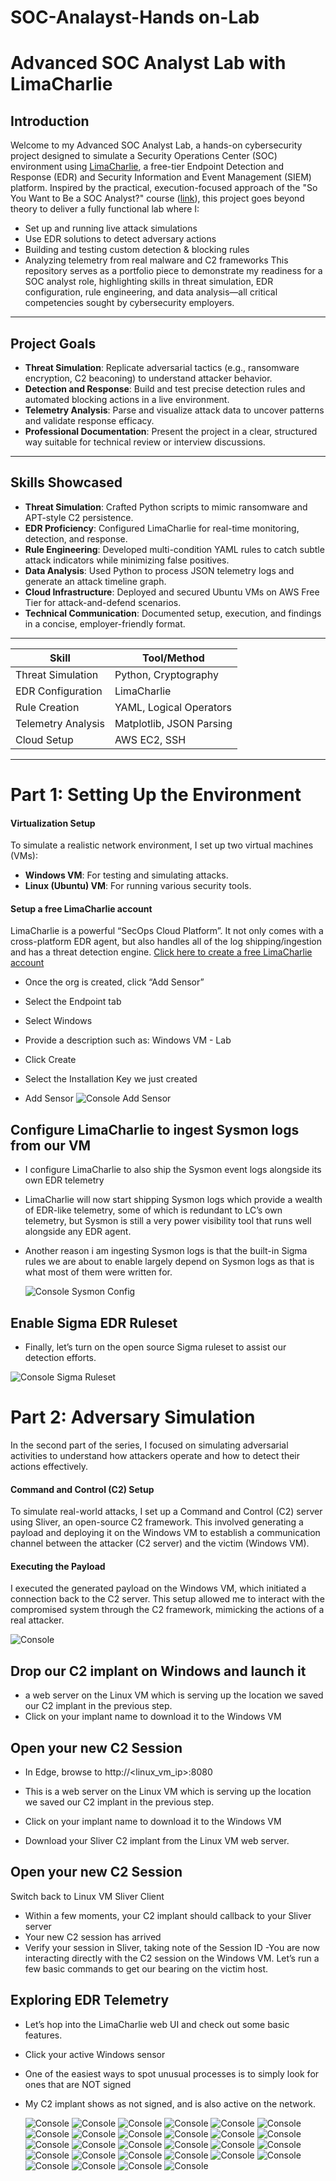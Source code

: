 # SOC-Analayst-Hands on-Lab

# Advanced SOC Analyst Lab with LimaCharlie

## Introduction
Welcome to my Advanced SOC Analyst Lab, a hands-on cybersecurity project designed to simulate a Security Operations Center (SOC) environment using [LimaCharlie](https://limacharlie.io/), a free-tier Endpoint Detection and Response (EDR) and Security Information and Event Management (SIEM) platform. Inspired by the practical, execution-focused approach of the "So You Want to Be a SOC Analyst?" course ([link](https://ddi.sh/sywtbsa)), this project goes beyond theory to deliver a fully functional lab where I:
- Set up and running live attack simulations
- Use EDR solutions to detect adversary actions
- Building and testing custom detection & blocking rules
- Analyzing telemetry from real malware and C2 frameworks
 This repository serves as a portfolio piece to demonstrate my readiness for a SOC analyst role, highlighting skills in threat simulation, EDR configuration, rule engineering, and data analysis—all critical competencies sought by cybersecurity employers.

---

## Project Goals
- **Threat Simulation**: Replicate adversarial tactics (e.g., ransomware encryption, C2 beaconing) to understand attacker behavior.
- **Detection and Response**: Build and test precise detection rules and automated blocking actions in a live environment.
- **Telemetry Analysis**: Parse and visualize attack data to uncover patterns and validate response efficacy.
- **Professional Documentation**: Present the project in a clear, structured way suitable for technical review or interview discussions.

---

## Skills Showcased
- **Threat Simulation**: Crafted Python scripts to mimic ransomware and APT-style C2 persistence.
- **EDR Proficiency**: Configured LimaCharlie for real-time monitoring, detection, and response.
- **Rule Engineering**: Developed multi-condition YAML rules to catch subtle attack indicators while minimizing false positives.
- **Data Analysis**: Used Python to process JSON telemetry logs and generate an attack timeline graph.
- **Cloud Infrastructure**: Deployed and secured Ubuntu VMs on AWS Free Tier for attack-and-defend scenarios.
- **Technical Communication**: Documented setup, execution, and findings in a concise, employer-friendly format.

---

| Skill | Tool/Method |
|-------|-------------|
| Threat Simulation | Python, Cryptography |
| EDR Configuration | LimaCharlie |
| Rule Creation | YAML, Logical Operators |
| Telemetry Analysis | Matplotlib, JSON Parsing |
| Cloud Setup | AWS EC2, SSH |

---

#  Part 1: Setting Up the Environment

####  Virtualization Setup
To simulate a realistic network environment, I set up two virtual machines (VMs):
- **Windows VM**: For testing and simulating attacks.
- **Linux (Ubuntu) VM**: For running various security tools.

####  Setup a free LimaCharlie account
LimaCharlie is a powerful “SecOps Cloud Platform”. It not only comes with a cross-platform EDR agent, but also handles all of the log shipping/ingestion and has a threat detection engine.
[Click here to create a free LimaCharlie account](https://limacharlie.io/)  
- Once the org is created, click “Add Sensor”
- Select the Endpoint tab

- Select Windows

- Provide a description such as: Windows VM - Lab

- Click Create

- Select the Installation Key we just created
- Add Sensor
   ![Console](Screenshots/LimaCharlie_add_Sensor.png)
   Add Sensor
  
 ## Configure LimaCharlie to ingest Sysmon logs from our VM
- I configure LimaCharlie to also ship the Sysmon event logs alongside its own EDR telemetry
- LimaCharlie will now start shipping Sysmon logs which provide a wealth of EDR-like telemetry, some of which is redundant to LC’s own telemetry, but Sysmon is still a very power visibility tool that runs well alongside any EDR agent.
- Another reason i am ingesting Sysmon logs is that the built-in Sigma rules we are about to enable largely depend on Sysmon logs as that is what most of them were written for.

  ![Console](Screenshots/Sysmon_logs_Config.png)
    Sysmon Config

  
##  Enable Sigma EDR Ruleset
- Finally, let’s turn on the open source Sigma ruleset to assist our detection efforts.

![Console](Screenshots/Sigma_Ruleset.png)
  Sigma Ruleset

# Part 2: Adversary Simulation

In the second part of the series, I focused on simulating adversarial activities to understand how attackers operate and how to detect their actions effectively.

####  Command and Control (C2) Setup
To simulate real-world attacks, I set up a Command and Control (C2) server using Sliver, an open-source C2 framework. This involved generating a payload and deploying it on the Windows VM to establish a communication channel between the attacker (C2 server) and the victim (Windows VM).

####  Executing the Payload
I executed the generated payload on the Windows VM, which initiated a connection back to the C2 server. This setup allowed me to interact with the compromised system through the C2 framework, mimicking the actions of a real attacker.

   ![Console](Screenshots/Generate_C2_Implants.png)

## Drop our C2 implant on Windows and launch it
- a web server on the Linux VM which is serving up the location we saved our C2 implant in the previous step.
- Click on your implant name to download it to the Windows VM


## Open your new C2 Session

- In Edge, browse to http://<linux_vm_ip>:8080

- This is a web server on the Linux VM which is serving up the location we saved our C2 implant in the previous step.
- Click on your implant name to download it to the Windows VM
- Download your Sliver C2 implant from the Linux VM web server.

## Open your new C2 Session
 Switch back to Linux VM Sliver Client
- Within a few moments, your C2 implant should callback to your Sliver server
- Your new C2 session has arrived
- Verify your session in Sliver, taking note of the Session ID
-You are now interacting directly with the C2 session on the Windows VM. Let’s run a few basic commands to get our bearing on the victim host.


## Exploring EDR Telemetry
- Let’s hop into the LimaCharlie web UI and check out some basic features.
- Click your active Windows sensor 

- One of the easiest ways to spot unusual processes is to simply look for ones that are NOT signed

- My C2 implant shows as not signed, and is also active on the network.


  ![Console](Screenshots/Console.png)
  ![Console](Screenshots/Detecting_vss.png)
  ![Console](Screenshots/Detections.png)
  ![Console](Screenshots/shell_1.png)
  ![Console](Screenshots/Sigma_Ruleset.png)
  ![Console](Screenshots/Yara.single.png)
  ![Console](Screenshots/File_System.png)
  ![Console](Screenshots/Getsystem.png)
  ![Console](Screenshots/Hash_1.png)
  ![Console](Screenshots/Implants_1.png)
  ![Console](Screenshots/LSASS._Detection.png)
  ![Console](Screenshots/Network_1.png)
  ![Console](Screenshots/Network_connections.png)
  ![Console](Screenshots/Process_Tree.png)
  ![Console](Screenshots/Processes_1.png)
  ![Console](Screenshots/VSS_Deletion_rules.png)
  ![Console](Screenshots/Virus_Total.png)
  ![Console](Screenshots/Whomai.png)
  ![Console](Screenshots/YARA_Detections2.png)
  ![Console](Screenshots/YARA_Detection_Memory.png)
  ![Console](Screenshots/sensor_endpoint.png)
  ![Console](Screenshots/Screenshot_2025_1.png)
  ![Console](Screenshots/Screenshot_2025_2.png)
  ![Console](Screenshots/Screenshot_2025_3.png)
  ![Console](Screenshots/Screenshot_2025_4.png)
  ![Console](Screenshots/Screenshot_2025_5.png)
  ![Console](Screenshots/Screenshot_2025_6.png)
  ![Console](Screenshots/Screenshot_2025_7.png) 
  
